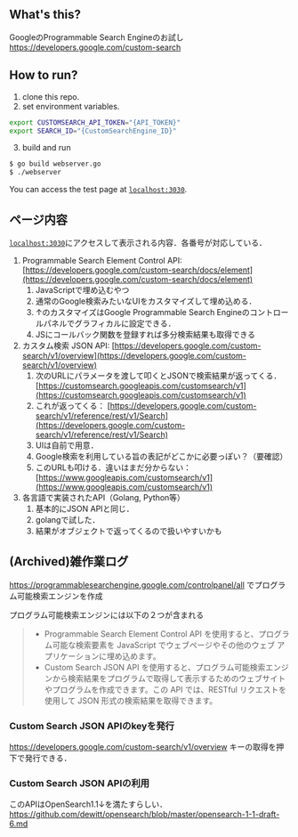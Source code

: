 ## What's this?
GoogleのProgrammable Search Engineのお試し
https://developers.google.com/custom-search

## How to run?
1. clone this repo.
2. set environment variables.
```bash
export CUSTOMSEARCH_API_TOKEN="{API_TOKEN}"
export SEARCH_ID="{CustomSearchEngine_ID}"
```
3. build and run
```bash
$ go build webserver.go
$ ./webserver
```
You can access the test page at [`localhost:3030`](localhost:3030).

## ページ内容
[`localhost:3030`](localhost:3030)にアクセスして表示される内容．各番号が対応している．
1. Programmable Search Element Control API: [https://developers.google.com/custom-search/docs/element](https://developers.google.com/custom-search/docs/element)
    1. JavaScriptで埋め込むやつ
    2. 通常のGoogle検索みたいなUIをカスタマイズして埋め込める．
    3. ↑のカスタマイズはGoogle Programmable Search Engineのコントロールパネルでグラフィカルに設定できる．
    4. JSにコールバック関数を登録すれば多分検索結果も取得できる
2. カスタム検索 JSON API: [https://developers.google.com/custom-search/v1/overview](https://developers.google.com/custom-search/v1/overview)
    1. 次のURLにパラメータを渡して叩くとJSONで検索結果が返ってくる．[https://customsearch.googleapis.com/customsearch/v1](https://customsearch.googleapis.com/customsearch/v1)
    2. これが返ってくる： [https://developers.google.com/custom-search/v1/reference/rest/v1/Search](https://developers.google.com/custom-search/v1/reference/rest/v1/Search)
    3. UIは自前で用意．
    4. Google検索を利用している旨の表記がどこかに必要っぽい？（要確認）
    5. このURLも叩ける．違いはまだ分からない： [https://www.googleapis.com/customsearch/v1](https://www.googleapis.com/customsearch/v1)
3. 各言語で実装されたAPI（Golang, Python等）
    1. 基本的にJSON APIと同じ．
    2. golangで試した．
    3. 結果がオブジェクトで返ってくるので扱いやすいかも



## (Archived)雑作業ログ
https://programmablesearchengine.google.com/controlpanel/all
でプログラム可能検索エンジンを作成

プログラム可能検索エンジンには以下の２つが含まれる
> * Programmable Search Element Control API を使用すると、プログラム可能な検索要素を JavaScript でウェブページやその他のウェブ アプリケーションに埋め込めます。
> * Custom Search JSON API を使用すると、プログラム可能検索エンジンから検索結果をプログラムで取得して表示するためのウェブサイトやプログラムを作成できます。この API では、RESTful リクエストを使用して JSON 形式の検索結果を取得できます。

### Custom Search JSON APIのkeyを発行
https://developers.google.com/custom-search/v1/overview
キーの取得を押下で発行できる．


### Custom Search JSON APIの利用
このAPIはOpenSearch1.1↓を満たすらしい．
https://github.com/dewitt/opensearch/blob/master/opensearch-1-1-draft-6.md